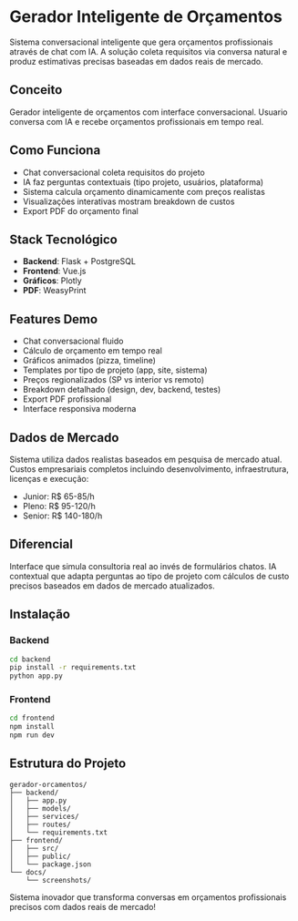 # Gerador Inteligente de Orçamentos

Sistema conversacional inteligente que gera orçamentos profissionais através de chat com IA. A solução coleta requisitos via conversa natural e produz estimativas precisas baseadas em dados reais de mercado.

## Conceito

Gerador inteligente de orçamentos com interface conversacional. Usuario conversa com IA e recebe orçamentos profissionais em tempo real.

## Como Funciona

- Chat conversacional coleta requisitos do projeto
- IA faz perguntas contextuais (tipo projeto, usuários, plataforma)
- Sistema calcula orçamento dinamicamente com preços realistas
- Visualizações interativas mostram breakdown de custos
- Export PDF do orçamento final

## Stack Tecnológico

- **Backend**: Flask + PostgreSQL
- **Frontend**: Vue.js
- **Gráficos**: Plotly
- **PDF**: WeasyPrint

## Features Demo

- Chat conversacional fluido
- Cálculo de orçamento em tempo real
- Gráficos animados (pizza, timeline)
- Templates por tipo de projeto (app, site, sistema)
- Preços regionalizados (SP vs interior vs remoto)
- Breakdown detalhado (design, dev, backend, testes)
- Export PDF profissional
- Interface responsiva moderna

## Dados de Mercado

Sistema utiliza dados realistas baseados em pesquisa de mercado atual. Custos empresariais completos incluindo desenvolvimento, infraestrutura, licenças e execução:
- Junior: R$ 65-85/h
- Pleno: R$ 95-120/h  
- Senior: R$ 140-180/h

## Diferencial

Interface que simula consultoria real ao invés de formulários chatos. IA contextual que adapta perguntas ao tipo de projeto com cálculos de custo precisos baseados em dados de mercado atualizados.

## Instalação

### Backend
```bash
cd backend
pip install -r requirements.txt
python app.py
```

### Frontend
```bash
cd frontend
npm install
npm run dev
```

## Estrutura do Projeto

```
gerador-orcamentos/
├── backend/
│   ├── app.py
│   ├── models/
│   ├── services/
│   ├── routes/
│   └── requirements.txt
├── frontend/
│   ├── src/
│   ├── public/
│   └── package.json
└── docs/
    └── screenshots/
```

Sistema inovador que transforma conversas em orçamentos profissionais precisos com dados reais de mercado!